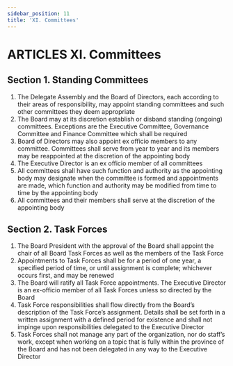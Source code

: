 ```yaml
---
sidebar_position: 11
title: 'XI. Committees'
---
```


# ARTICLES XI. Committees

## Section 1. Standing Committees

1. The Delegate Assembly and the Board of Directors, each according to their areas of responsibility, may appoint standing committees and such other committees they deem appropriate
1. The Board may at its discretion establish or disband standing (ongoing) committees. Exceptions are the Executive Committee, Governance Committee and Finance Committee which shall be required
1. Board of Directors may also appoint ex officio members to any committee. Committees shall serve from year to year and its members may be reappointed at the discretion of the appointing body
1. The Executive Director is an ex officio member of all committees
1. All committees shall have such function and authority as the appointing body may designate when the committee is formed and appointments are made, which function and authority may be modified from time to time by the appointing body
1. All committees and their members shall serve at the discretion of the appointing body

## Section 2. Task Forces

1. The Board President with the approval of the Board shall appoint the chair of all Board Task Forces as well as the members of the Task Force
1. Appointments to Task Forces shall be for a period of one year, a specified period of time, or until assignment is complete; whichever occurs first, and may be renewed
1. The Board will ratify all Task Force appointments. The Executive Director is an ex-officio member of all Task Forces unless so directed by the Board
1. Task Force responsibilities shall flow directly from the Board’s description of the Task Force’s assignment. Details shall be set forth in a written assignment with a defined period for existence and shall not impinge upon responsibilities delegated to the Executive Director
1. Task Forces shall not manage any part of the organization, nor do staff’s work, except when working on a topic that is fully within the province of the Board and has not been delegated in any way to the Executive Director

